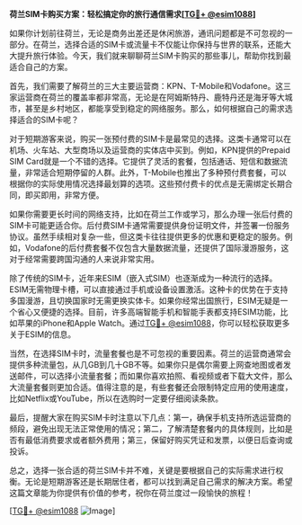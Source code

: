 **荷兰SIM卡购买方案：轻松搞定你的旅行通信需求[[TG💪+ @esim1088](https://t.me/s/esim1088)]**

如果你计划前往荷兰，无论是商务出差还是休闲旅游，通讯问题都是不可忽视的一部分。在荷兰，选择合适的SIM卡或流量卡不仅能让你保持与世界的联系，还能大大提升旅行体验。今天，我们就来聊聊荷兰SIM卡购买的那些事儿，帮助你找到最适合自己的方案。

首先，我们需要了解荷兰的三大主要运营商：KPN、T-Mobile和Vodafone。这三家运营商在荷兰的覆盖率都非常高，无论是在阿姆斯特丹、鹿特丹还是海牙等大城市，甚至是乡村地区，都能享受到稳定的网络服务。那么，如何根据自己的需求选择适合的SIM卡呢？

对于短期游客来说，购买一张预付费的SIM卡是最常见的选择。这类卡通常可以在机场、火车站、大型商场以及运营商的实体店中买到。例如，KPN提供的Prepaid SIM Card就是一个不错的选择。它提供了灵活的套餐，包括通话、短信和数据流量，非常适合短期停留的人群。此外，T-Mobile也推出了多种预付费套餐，可以根据你的实际使用情况选择最划算的选项。这些预付费卡的优点是无需绑定长期合同，即买即用，非常方便。

如果你需要更长时间的网络支持，比如在荷兰工作或学习，那么办理一张后付费的SIM卡可能更适合你。后付费SIM卡通常需要提供身份证明文件，并签署一份服务协议。虽然手续相对复杂一些，但这类卡往往提供更多的优惠和更稳定的服务。例如，Vodafone的后付费套餐不仅包含大量数据流量，还提供了国际漫游服务，这对于经常需要跨国沟通的人来说非常实用。

除了传统的SIM卡，近年来ESIM（嵌入式SIM）也逐渐成为一种流行的选择。ESIM无需物理卡槽，可以直接通过手机或设备设置激活。这种卡的优势在于支持多国漫游，且切换国家时无需更换实体卡。如果你经常出国旅行，ESIM无疑是一个省心又便捷的选择。目前，许多高端智能手机和智能手表都支持ESIM功能，比如苹果的iPhone和Apple Watch。通过[TG💪+ @esim1088](https://t.me/s/esim1088)，你可以轻松获取更多关于ESIM的信息。

当然，在选择SIM卡时，流量套餐也是不可忽视的重要因素。荷兰的运营商通常会提供多种流量包，从几GB到几十GB不等。如果你只是偶尔需要上网查地图或者发送邮件，可以选择小流量套餐；而如果你喜欢拍照、看视频或者下载大文件，那么大流量套餐则更加合适。值得注意的是，有些套餐还会限制特定应用的使用速度，比如Netflix或YouTube，所以在选购时一定要仔细阅读条款。

最后，提醒大家在购买SIM卡时注意以下几点：第一，确保手机支持所选运营商的频段，避免出现无法正常使用的情况；第二，了解清楚套餐内的具体规则，比如是否有最低消费要求或者额外费用；第三，保留好购买凭证和发票，以便日后查询或投诉。

总之，选择一张合适的荷兰SIM卡并不难，关键是要根据自己的实际需求进行权衡。无论是短期游客还是长期居住者，都可以找到满足自己需求的解决方案。希望这篇文章能为你提供有价值的参考，祝你在荷兰度过一段愉快的旅程！

[[TG💪+ @esim1088](https://t.me/s/esim1088) ![Image](https://i.postimg.cc/4NQfJmqS/Snipaste-2025-05-13-00-14-12.png)]